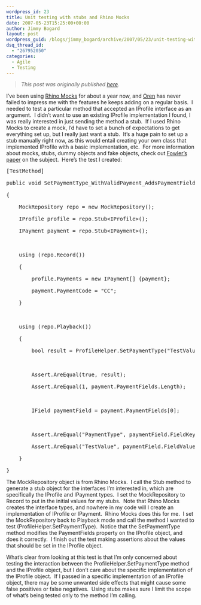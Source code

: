 ```yaml
---
wordpress_id: 23
title: Unit testing with stubs and Rhino Mocks
date: 2007-05-23T15:25:00+00:00
author: Jimmy Bogard
layout: post
wordpress_guid: /blogs/jimmy_bogard/archive/2007/05/23/unit-testing-with-stubs-and-rhino-mocks.aspx
dsq_thread_id:
  - "267952050"
categories:
  - Agile
  - Testing
---
```

> _This post was originally published [here](http://grabbagoft.blogspot.com/2007/06/unit-testing-with-stubs-and-rhino-mocks.html)._

I&#8217;ve been using [Rhino Mocks](http://www.ayende.com/projects/rhino-mocks.aspx) for about a year now, and&nbsp;[Oren](http://www.ayende.com/Blog/) has never failed to impress me with the&nbsp;features he keeps adding on a regular basis.&nbsp; I needed to test a particular method that accepted an IProfile interface&nbsp;as an argument.&nbsp; I didn&#8217;t want to use an existing IProfile implementation I found, I was really interested in just sending the method a stub.&nbsp; If I used Rhino Mocks to create a mock, I&#8217;d have to set a bunch of expectations to get everything set up, but I really just want a stub.&nbsp; It&#8217;s a huge pain to set up a stub manually right now, as this would entail creating your own class that implemented IProfile with a basic implementation, etc.&nbsp; For more information about mocks, stubs, dummy objects and fake objects, check out [Fowler&#8217;s paper](http://www.martinfowler.com/articles/mocksArentStubs.html) on the subject.&nbsp; Here&#8217;s the test I created:

<div class="CodeFormatContainer">
  <pre>[TestMethod]<br />
<span class="kwrd">public</span> <span class="kwrd">void</span> SetPaymentType_WithValidPayment_AddsPaymentFieldToPaymentFields()<br />
{<br />
&nbsp;&nbsp;&nbsp;&nbsp;MockRepository repo = <span class="kwrd">new</span> MockRepository();<br />
&nbsp;&nbsp;&nbsp;&nbsp;IProfile profile = repo.Stub&lt;IProfile&gt;();<br />
&nbsp;&nbsp;&nbsp;&nbsp;IPayment payment = repo.Stub&lt;IPayment&gt;();<br />
<br />
&nbsp;&nbsp;&nbsp;&nbsp;<span class="kwrd">using</span> (repo.Record())<br />
&nbsp;&nbsp;&nbsp;&nbsp;{<br />
&nbsp;&nbsp;&nbsp;&nbsp;&nbsp;&nbsp;&nbsp;&nbsp;profile.Payments = <span class="kwrd">new</span> IPayment[] {payment};<br />
&nbsp;&nbsp;&nbsp;&nbsp;&nbsp;&nbsp;&nbsp;&nbsp;payment.PaymentCode = <span class="str">"CC"</span>;<br />
&nbsp;&nbsp;&nbsp;&nbsp;}<br />
<br />
&nbsp;&nbsp;&nbsp;&nbsp;<span class="kwrd">using</span> (repo.Playback())<br />
&nbsp;&nbsp;&nbsp;&nbsp;{<br />
&nbsp;&nbsp;&nbsp;&nbsp;&nbsp;&nbsp;&nbsp;&nbsp;<span class="kwrd">bool</span> result = ProfileHelper.SetPaymentType(<span class="str">"TestValue"</span>, profile);<br />
<br />
&nbsp;&nbsp;&nbsp;&nbsp;&nbsp;&nbsp;&nbsp;&nbsp;Assert.AreEqual(<span class="kwrd">true</span>, result);<br />
&nbsp;&nbsp;&nbsp;&nbsp;&nbsp;&nbsp;&nbsp;&nbsp;Assert.AreEqual(1, payment.PaymentFields.Length);<br />
<br />
&nbsp;&nbsp;&nbsp;&nbsp;&nbsp;&nbsp;&nbsp;&nbsp;IField paymentField = payment.PaymentFields[0];<br />
<br />
&nbsp;&nbsp;&nbsp;&nbsp;&nbsp;&nbsp;&nbsp;&nbsp;Assert.AreEqual(<span class="str">"PaymentType"</span>, paymentField.FieldKey);<br />
&nbsp;&nbsp;&nbsp;&nbsp;&nbsp;&nbsp;&nbsp;&nbsp;Assert.AreEqual(<span class="str">"TestValue"</span>, paymentField.FieldValue);<br />
&nbsp;&nbsp;&nbsp;&nbsp;}<br />
}</pre>
</div>

The MockRepository object&nbsp;is from Rhino Mocks.&nbsp; I call the Stub method to generate a stub object for the interfaces I&#8217;m interested in, which are specifically the IProfile and IPayment types.&nbsp; I set the MockRepository to Record to put in the initial values for my stubs.&nbsp; Note that Rhino Mocks creates the interface types, and nowhere in my code will I create an implementation of IProfile or IPayment.&nbsp; Rhino Mocks does this for me.&nbsp; I set the MockRepository back to Playback mode and call the method I wanted to test (ProfileHelper.SetPaymentType).&nbsp; Notice that the SetPaymentType method modifies the PaymentFields property on the IProfile object, and does it correctly.&nbsp; I finish out&nbsp;the test&nbsp;making assertions about&nbsp;the&nbsp;values that should be set in the IProfile object.

What&#8217;s clear from looking at this test is that I&#8217;m only concerned about testing the interaction between the ProfileHelper.SetPaymentType method and the IProfile object, but I don&#8217;t care about the specific implementation of the IProfile object.&nbsp; If I passed in a specific implementation of an IProfile object, there may be some unwanted side effects that might cause some false positives or false negatives.&nbsp; Using stubs makes sure I limit the scope of what&#8217;s being tested only to the method I&#8217;m calling.